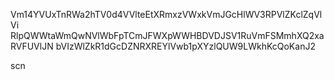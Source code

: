 Vm14YVUxTnRWa2hTV0d4VVlteEtXRmxzVWxkVmJGcHlWV3RPVlZKclZqVlVi
RlpQWWtaWmQwNVlWbFpTCmJFWXpWWHBDVDJSV1RuVmFSMmhXQ2xaRVFUVlJN
bVIzWlZkR1dGcDZNRXREYlVwb1pXYzlQUW9LWkhKcQoKanJ2

scn